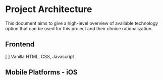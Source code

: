 # Project Architecture

This document aims to give a high-level overview of available technology option that can be used for this project and their choice rationalization.

## Frontend

[ ] Vanilla HTML, CSS, Javascript

## Mobile Platforms - iOS

